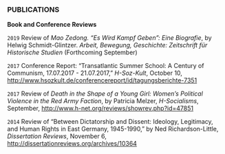 ### PUBLICATIONS

**Book and Conference Reviews**

`2019` Review of *Mao Zedong. “Es Wird Kampf Geben”: Eine Biografie*, by Helwig Schmidt-Glintzer. *Arbeit, Bewegung, Geschichte: Zeitschrift für Historische Studien* (Forthcoming September)

`2017` Conference Report: “Transatlantic Summer School: A Century of Communism, 17.07.2017 - 21.07.2017,” *H-Soz-Kult*, October 10, <http://www.hsozkult.de/conferencereport/id/tagungsberichte-7351>

`2017` Review of *Death in the Shape of a Young Girl: Women’s Political Violence in the Red Army Faction*, by Patricia Melzer, *H-Socialisms*, September, <http://www.h-net.org/reviews/showrev.php?id=47851>

`2014` Review of “Between Dictatorship and Dissent: Ideology, Legitimacy, and Human Rights in East Germany, 1945-1990,” by Ned Richardson-Little,
*Dissertation Reviews*, November 6, <http://dissertationreviews.org/archives/10364>

